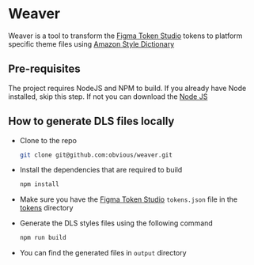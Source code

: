 # Weaver

Weaver is a tool to transform the [Figma Token Studio] tokens to platform specific theme files
using [Amazon Style Dictionary]

## Pre-requisites

The project requires NodeJS and NPM to build. If you already have Node installed, skip this step. If not
you can download the [Node JS]

## How to generate DLS files locally

- Clone to the repo
  ```bash
  git clone git@github.com:obvious/weaver.git
  ```

- Install the dependencies that are required to build
  ```bash
  npm install
  ```

- Make sure you have the [Figma Token Studio] `tokens.json` file in the [tokens](/tokens) directory

- Generate the DLS styles files using the following command
  ```bash
  npm run build
  ```

- You can find the generated files in `output` directory

[Figma Token Studio]: https://tokens.studio/

[Amazon Style Dictionary]: https://amzn.github.io/style-dictionary/#/

[Node JS]: https://nodejs.org/en/download/
